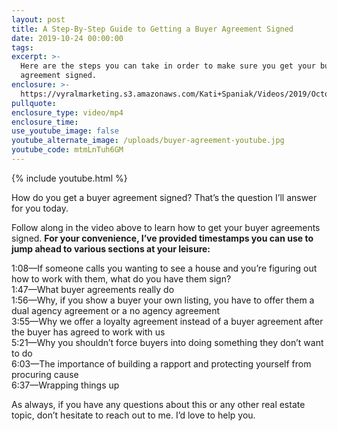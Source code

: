 ```yaml
---
layout: post
title: A Step-By-Step Guide to Getting a Buyer Agreement Signed
date: 2019-10-24 00:00:00
tags:
excerpt: >-
  Here are the steps you can take in order to make sure you get your buyer
  agreement signed.
enclosure: >-
  https://vyralmarketing.s3.amazonaws.com/Kati+Spaniak/Videos/2019/October/A+Step-By-Step+Guide+to+Getting+a+Buyer+Agreement+Signed.mp4
pullquote:
enclosure_type: video/mp4
enclosure_time:
use_youtube_image: false
youtube_alternate_image: /uploads/buyer-agreement-youtube.jpg
youtube_code: mtmLnTuh6GM
---
```


{% include youtube.html %}

How do you get a buyer agreement signed? That’s the question I’ll answer for you today.&nbsp;

Follow along in the video above to learn how to get your buyer agreements signed. **For your convenience, I’ve provided timestamps you can use to jump ahead to various sections at your leisure:**&nbsp;

1:08—If someone calls you wanting to see a house and you’re figuring out how to work with them, what do you have them sign?<br>1:47—What buyer agreements really do<br>1:56—Why, if you show a buyer your own listing, you have to offer them a dual agency agreement or a no agency agreement&nbsp;<br>3:55—Why we offer a loyalty agreement instead of a buyer agreement after the buyer has agreed to work with us&nbsp;<br>5:21—Why you shouldn’t force buyers into doing something they don’t want to do&nbsp;<br>6:03—The importance of building a rapport and protecting yourself from procuring cause&nbsp;<br>6:37—Wrapping things up&nbsp;

As always, if you have any questions about this or any other real estate topic, don’t hesitate to reach out to me. I’d love to help you.